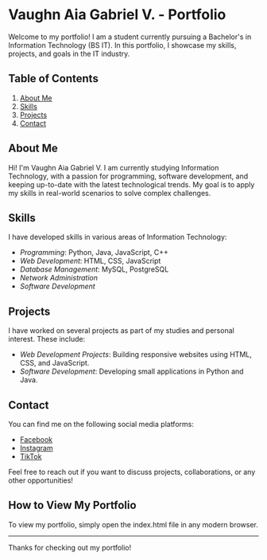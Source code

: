 # Vaughn Aia Gabriel V. - Portfolio

Welcome to my portfolio! I am a student currently pursuing a Bachelor's in Information Technology (BS IT). In this portfolio, I showcase my skills, projects, and goals in the IT industry.

## Table of Contents
1. [About Me](#about-me)
2. [Skills](#skills)
3. [Projects](#projects)
4. [Contact](#contact)

## About Me
Hi! I'm Vaughn Aia Gabriel V. I am currently studying Information Technology, with a passion for programming, software development, and keeping up-to-date with the latest technological trends. My goal is to apply my skills in real-world scenarios to solve complex challenges.

## Skills
I have developed skills in various areas of Information Technology:
- *Programming*: Python, Java, JavaScript, C++
- *Web Development*: HTML, CSS, JavaScript
- *Database Management*: MySQL, PostgreSQL
- *Network Administration*
- *Software Development*
  
## Projects
I have worked on several projects as part of my studies and personal interest. These include:
- *Web Development Projects*: Building responsive websites using HTML, CSS, and JavaScript.
- *Software Development*: Developing small applications in Python and Java.

## Contact
You can find me on the following social media platforms:
- [Facebook](#)
- [Instagram](#)
- [TikTok](#)

Feel free to reach out if you want to discuss projects, collaborations, or any other opportunities!

## How to View My Portfolio
To view my portfolio, simply open the index.html file in any modern browser.

---

Thanks for checking out my portfolio! 